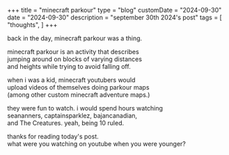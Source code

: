 +++
title = "minecraft parkour"
type = "blog"
customDate = "2024-09-30"
date = "2024-09-30"
description = "september 30th 2024's post"
tags = [
    "thoughts",
]
+++

back in the day, minecraft parkour was a thing.

minecraft parkour is an activity that describes\
jumping around on blocks of varying distances\
and heights while trying to avoid falling off.

when i was a kid, minecraft youtubers would\
upload videos of themselves doing parkour maps\
(among other custom minecraft adventure maps.)

they were fun to watch. i would spend hours watching\
seananners, captainsparklez, bajancanadian,\
and The Creatures. yeah, being 10 ruled.

thanks for reading today's post.\
what were you watching on youtube when you were younger?